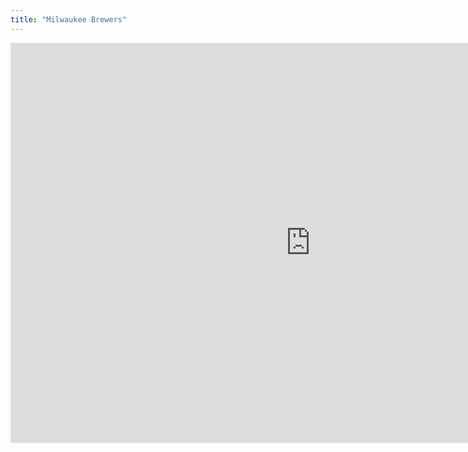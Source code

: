 ```yaml
---
title: "Milwaukee Brewers"
---
```


<iframe id="igraph" scrolling="no" style="border:none;" seamless="seamless" src="https://fancygama.github.io/ss_plots/MIL.html" height="640" width="960"></iframe>